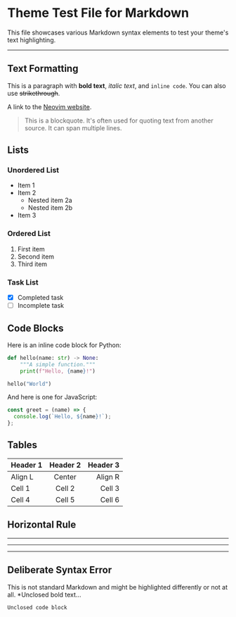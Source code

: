 # Theme Test File for Markdown

This file showcases various Markdown syntax elements to test your theme's text highlighting.

<!-- This is an HTML comment -->

---

## Text Formatting

This is a paragraph with **bold text**, _italic text_, and `inline code`.
You can also use ~~strikethrough~~.

A link to the [Neovim website](https://neovim.io).

> This is a blockquote. It's often used for quoting text from another source.
> It can span multiple lines.

## Lists

### Unordered List

- Item 1
- Item 2
  - Nested item 2a
  - Nested item 2b
- Item 3

### Ordered List

1. First item
2. Second item
3. Third item

### Task List

- [x] Completed task
- [ ] Incomplete task

## Code Blocks

Here is an inline code block for Python:

```python
def hello(name: str) -> None:
    """A simple function."""
    print(f"Hello, {name}!")

hello("World")
```

And here is one for JavaScript:

```javascript
const greet = (name) => {
  console.log(`Hello, ${name}!`);
};
```

## Tables

| Header 1 | Header 2 | Header 3 |
| :------- | :------: | -------: |
| Align L  |  Center  |  Align R |
| Cell 1   |  Cell 2  |   Cell 3 |
| Cell 4   |  Cell 5  |   Cell 6 |

## Horizontal Rule

---

---

---

## Deliberate Syntax Error

This is not standard Markdown and might be highlighted differently or not at all.
\*Unclosed bold text...

```
Unclosed code block
```

